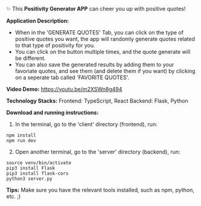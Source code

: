 ✨ This **Positivity Generator APP** can cheer you up with positive quotes!

**Application Description:**
- When in the 'GENERATE QUOTES' Tab, you can click on the type of positive quotes you want, the app will randomly generate quotes related to that type of positivity for you. 
- You can click on the button multiple times, and the quote generate will be different. 
- You can also save the generated results by adding them to your favoriate quotes, and see them (and delete them if you want) by clicking on a seperate tab called 'FAVORITE QUOTES'. 

**Video Demo:**
https://youtu.be/m2XSWn8g494

**Technology Stacks:**
Frontend: TypeScript, React
Backend: Flask, Python

**Download and running instructions:**
1. In the terminal, go to the 'client' directory (frontend), run:
```
npm install
npm run dev
```
2. Open another terminal, go to the 'server' directory (backend), run:
```
source venv/bin/activate
pip3 install Flask 
pip3 install flask-cors
python3 server.py
```

**Tips:**
Make sure you have the relevant tools installed, such as npm, python, etc. ;)





 
